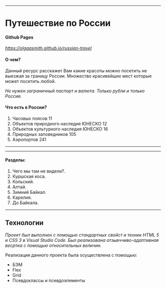 ------
# Путешествие по России

#### Github Pages
*https://olgaasmith.github.io/russian-travel*

#### О чем?

Данный ресурс расскажет Вам какие красоты можно посетить не выезжая за границу России. Множество красивейших мест которые может посетить любой.

*Не нужен заграничный паспорт и валюта. Только рубли и только Россия.*

#### Что есть в России?

1. Часовых поясов 11
2. Объектов природного наследия ЮНЕСКО 12
3. Объектов культурного наследия ЮНЕСКО 16
4. Природных заповедников 105
5. Аэропортов 241

------
------

#### Разделы:

1. Чего мы там не видели?.
2. Куршская коса.
3. Кольский.
4. Алтай.
5. Зимний Байкал.
6. Карелия.
7. До Байкала.


------
**Технологии**
------

*Проект был выполнен с помощью стандартных свойст и техник HTML 5 и CSS 3 в Visual Studio Code. Был реализована отзывччиво-адаптивная весртка с помощью относительных величин.* 

Реализация данного проекта была осуществлена с помощью:
- БЭМ
- Flex
- Grid
- Псевдоклассы и псевдоэлементы


